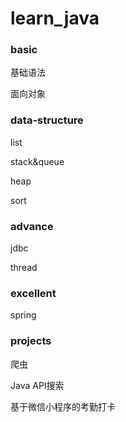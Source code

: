 # learn_java

### basic

基础语法

面向对象

### data-structure

list

stack&queue

heap

sort

### advance

jdbc

thread

### excellent

spring

### projects

爬虫

Java API搜索

基于微信小程序的考勤打卡